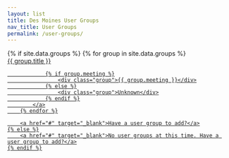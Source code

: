 ```yaml
---
layout: list
title: Des Moines User Groups
nav_title: User Groups
permalink: /user-groups/
---
```


<div class="list groups-list">
    {% if site.data.groups %}
        {% for group in site.data.groups %}
            <a href="{{ group.url }}" target="_blank">
                <div class="title">
                    {{ group.title }}
                </div>

                {% if group.meeting %}
                    <div class="group">{{ group.meeting }}</div>
                {% else %}
                    <div class="group">Unknown</div>
                {% endif %}
            </a>
        {% endfor %}

        <a href="#" target="_blank">Have a user group to add?</a>
    {% else %}
        <a href="#" target="_blank">No user groups at this time. Have a user group to add?</a>
    {% endif %}
</div>
